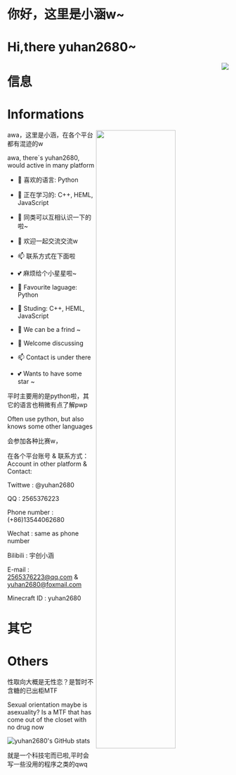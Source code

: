 # 你好，这里是小涵w~
# Hi,there yuhan2680~

<img align="right" src="https://github.com/yuhan2680/yuhan2680/blob/main/background.jpg">

# 信息
# Informations

<img align="right" src="https://github.com/yuhan2680/yuhan2680/blob/main/cat_chino.jpg" width="60%" height="60%">

awa，这里是小涵，在各个平台都有混迹的w

awa, there`s yuhan2680, would active in many platform

 - 🌱 喜欢的语言: Python
 
 - 🔭 正在学习的: C++, HEML, JavaScript
 
 - 👯 同类可以互相认识一下的啦~
 
 - 💬 欢迎一起交流交流w
 
 - 📫 联系方式在下面啦
 
 - 💕 麻烦给个小星星啦~

 - 🌱 Favourite laguage: Python
 
 - 🔭 Studing: C++, HEML, JavaScript
 
 - 👯 We can be a frind ~
 
 - 💬 Welcome discussing
 
 - 📫 Contact is under there
 
 - 💕 Wants to have some star ~

平时主要用的是python啦，其它的语言也稍微有点了解pwp

Often use python, but also knows some other languages

会参加各种比赛w，

在各个平台账号 & 联系方式：
Account in other platform & Contact:

Twittwe : @yuhan2680

QQ : 2565376223

Phone number : (+86)13544062680

Wechat : same as phone number

Bilibili : 宇创小涵

E-mail : 2565376223@qq.com & yuhan2680@foxmail.com

Minecraft ID : yuhan2680

# 其它
# Others

性取向大概是无性恋？是暂时不含糖的已出柜MTF

Sexual orientation maybe is asexuality? Is a MTF that has come out of the closet with no drug now



![yuhan2680's GitHub stats](https://github-readme-stats.vercel.app/api?username=yuhan2680&show_icons=true&count_private=true&theme=tokyonight)

就是一个科技宅而已啦,平时会写一些没用的程序之类的qwq

